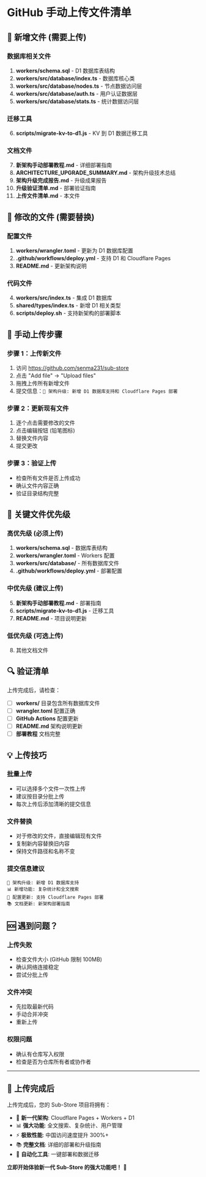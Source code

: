 # GitHub 手动上传文件清单

## 📁 新增文件 (需要上传)

### 数据库相关文件
1. **workers/schema.sql** - D1 数据库表结构
2. **workers/src/database/index.ts** - 数据库核心类
3. **workers/src/database/nodes.ts** - 节点数据访问层
4. **workers/src/database/auth.ts** - 用户认证数据层
5. **workers/src/database/stats.ts** - 统计数据访问层

### 迁移工具
6. **scripts/migrate-kv-to-d1.js** - KV 到 D1 数据迁移工具

### 文档文件
7. **新架构手动部署教程.md** - 详细部署指南
8. **ARCHITECTURE_UPGRADE_SUMMARY.md** - 架构升级技术总结
9. **架构升级完成报告.md** - 升级成果报告
10. **升级验证清单.md** - 部署验证指南
11. **上传文件清单.md** - 本文件

## 🔧 修改的文件 (需要替换)

### 配置文件
1. **workers/wrangler.toml** - 更新为 D1 数据库配置
2. **.github/workflows/deploy.yml** - 支持 D1 和 Cloudflare Pages
3. **README.md** - 更新架构说明

### 代码文件
4. **workers/src/index.ts** - 集成 D1 数据库
5. **shared/types/index.ts** - 新增 D1 相关类型
6. **scripts/deploy.sh** - 支持新架构的部署脚本

## 📝 手动上传步骤

### 步骤 1：上传新文件
1. 访问 https://github.com/senma231/sub-store
2. 点击 "Add file" → "Upload files"
3. 拖拽上传所有新增文件
4. 提交信息：`🚀 架构升级: 新增 D1 数据库支持和 Cloudflare Pages 部署`

### 步骤 2：更新现有文件
1. 逐个点击需要修改的文件
2. 点击编辑按钮 (铅笔图标)
3. 替换文件内容
4. 提交更改

### 步骤 3：验证上传
- 检查所有文件是否上传成功
- 确认文件内容正确
- 验证目录结构完整

## 🎯 关键文件优先级

### 高优先级 (必须上传)
1. **workers/schema.sql** - 数据库表结构
2. **workers/wrangler.toml** - Workers 配置
3. **workers/src/database/** - 所有数据库文件
4. **.github/workflows/deploy.yml** - 部署配置

### 中优先级 (建议上传)
5. **新架构手动部署教程.md** - 部署指南
6. **scripts/migrate-kv-to-d1.js** - 迁移工具
7. **README.md** - 项目说明更新

### 低优先级 (可选上传)
8. 其他文档文件

## 🔍 验证清单

上传完成后，请检查：

- [ ] **workers/** 目录包含所有数据库文件
- [ ] **wrangler.toml** 配置正确
- [ ] **GitHub Actions** 配置更新
- [ ] **README.md** 架构说明更新
- [ ] **部署教程** 文档完整

## 💡 上传技巧

### 批量上传
- 可以选择多个文件一次性上传
- 建议按目录分批上传
- 每次上传后添加清晰的提交信息

### 文件替换
- 对于修改的文件，直接编辑现有文件
- 复制新内容替换旧内容
- 保持文件路径和名称不变

### 提交信息建议
```
🚀 架构升级: 新增 D1 数据库支持
📊 新增功能: 复杂统计和全文搜索
🔧 配置更新: 支持 Cloudflare Pages 部署
📚 文档更新: 新架构部署指南
```

## 🆘 遇到问题？

### 上传失败
- 检查文件大小 (GitHub 限制 100MB)
- 确认网络连接稳定
- 尝试分批上传

### 文件冲突
- 先拉取最新代码
- 手动合并冲突
- 重新上传

### 权限问题
- 确认有仓库写入权限
- 检查是否为仓库所有者或协作者

---

## 🎉 上传完成后

上传完成后，您的 Sub-Store 项目将拥有：

- 🚀 **新一代架构**: Cloudflare Pages + Workers + D1
- 📊 **强大功能**: 全文搜索、复杂统计、用户管理
- ⚡ **极致性能**: 中国访问速度提升 300%+
- 📚 **完整文档**: 详细的部署和升级指南
- 🔧 **自动化工具**: 一键部署和数据迁移

**立即开始体验新一代 Sub-Store 的强大功能吧！** 🎊
